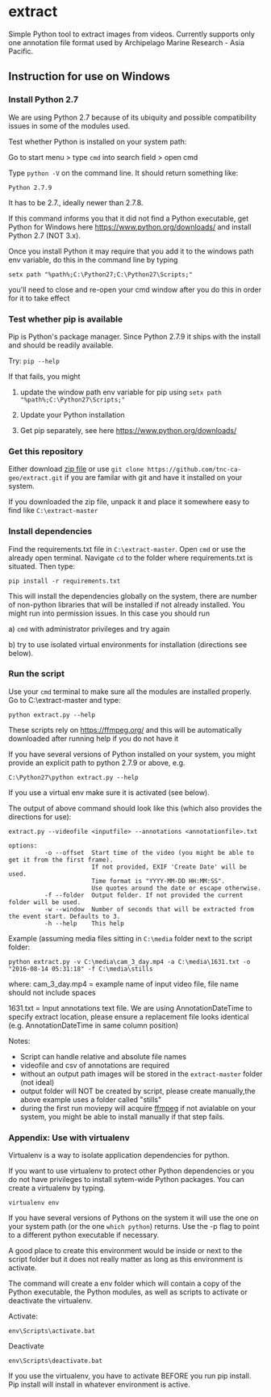 # extract

Simple Python tool to extract images from videos. Currently supports only one annotation file format used by Archipelago Marine Research - Asia Pacific.

## Instruction for use on Windows

### Install Python 2.7

We are using Python 2.7 because of its ubiquity and possible compatibility
issues in some of the modules used.

Test whether Python is installed on your system path:

Go to start menu > type ```cmd``` into search field > open cmd

Type ```python -V``` on the command line. It should return something like:

```Python 2.7.9```

It has to be 2.7., ideally newer than 2.7.8.

If this command informs you that it did not find a Python executable, get Python for Windows here 
https://www.python.org/downloads/ and install Python 2.7 (NOT 3.x).

Once you install Python it may require that you add it to the windows path env variable, do this in the command line by typing

```setx path "%path%;C:\Python27;C:\Python27\Scripts;"```

you'll need to close and re-open your cmd window after you do this in order for it to take effect

### Test whether pip is available

Pip is Python's package manager. Since Python 2.7.9 it ships with the install and should be readily available.

Try: ```pip --help```

If that fails, you might

1. update the window path env variable for pip using ```setx path "%path%;C:\Python27\Scripts;"```

2. Update your Python installation

3. Get pip separately, see here https://www.python.org/downloads/

### Get this repository 

Either download [zip file](https://codeload.github.com/tnc-ca-geo/extract/zip/master) or use 
```git clone https://github.com/tnc-ca-geo/extract.git``` if you are familar with git and have it installed on your system.

If you downloaded the zip file, unpack it and place it somewhere easy to find like ```C:\extract-master```

### Install dependencies

Find the requirements.txt file in ```C:\extract-master```. Open ```cmd``` or use the already open terminal. Navigate ```cd``` to the folder where requirements.txt is situated. Then type:

```pip install -r requirements.txt```

This will install the dependencies globally on the system, there are number of non-python libraries that will be installed if not already installed. You might run into permission issues. In this case you should run


a) ```cmd``` with administrator privileges and try again

b) try to use isolated virtual environments for installation (directions see below).


### Run the script

Use your ```cmd``` terminal to make sure all the modules are installed properly. Go to C:\extract-master and type:

```python extract.py --help```

These scripts rely on https://ffmpeg.org/ and this will be automatically downloaded after running help if you do not have it

If you have several versions of Python installed on your system, you might provide an explicit path to python 2.7.9 or above, e.g.

```C:\Python27\python extract.py --help```

If you use a virtual env make sure it is activated (see below).

The output of above command should look like this (which also provides the directions for use):

```
extract.py --videofile <inputfile> --annotations <annotationfile>.txt

options:
          -o --offset  Start time of the video (you might be able to get it from the first frame).
                       If not provided, EXIF 'Create Date' will be used.
                       Time format is "YYYY-MM-DD HH:MM:SS". 
                       Use quotes around the date or escape otherwise.
          -f --folder  Output folder. If not provided the current folder will be used.
          -w --window  Number of seconds that will be extracted from the event start. Defaults to 3.
          -h --help    This help
```

Example (assuming media files sitting in ```C:\media``` folder next to the script folder:

```
python extract.py -v C:\media\cam_3_day.mp4 -a C:\media\1631.txt -o "2016-08-14 05:31:18" -f C:\media\stills
```
where:
cam_3_day.mp4 = example name of input video file, file name should not include spaces

1631.txt = Input annotations text file. We are using AnnotationDateTime to specify extract location, please ensure a replacement file looks identical (e.g. AnnotationDateTime in same column position)

Notes:

- Script can handle relative and absolute file names
- videofile and csv of annotations are required
- without an output path images will be stored in the ```extract-master``` folder (not ideal)
- output folder will NOT be created by script, please create manually,the above example uses a folder called "stills"
- during the first run moviepy will acquire [ffmpeg](https://www.ffmpeg.org/) if not avialable on your system, you might be able to install manually if that step fails.

### Appendix: Use with virtualenv

Virtualenv is a way to isolate application dependencies for python.

If you want to use virtualenv to protect other Python dependencies or you do not have privileges to install sytem-wide Python packages. You can create a virtualenv by typing.

```
virtualenv env
``` 

If you have several versions of Pythons on the system it will use the one on your system path (or the one ```which python```) returns. Use the -p flag to point to a different python executable if necessary.

A good place to create this environment would be inside or next to the script folder but it does not really matter as long as this environment is activate.

The command will create a env folder which will contain a copy of the Python executable, the Python modules, as well as scripts to activate or deactivate the virtualenv. 

Activate:

```
env\Scripts\activate.bat
```

Deactivate

```
env\Scripts\deactivate.bat
```

If you use the virtualenv, you have to activate BEFORE you run pip install. Pip install will install in whatever environment is active.
